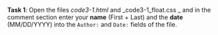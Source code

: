 **Task 1**: Open the files _code3-1.html_ and _code3-1_float.css _ and in the comment section enter your **name** (First + Last) and the **date** (MM/DD/YYYY) into the `Author:` and `Date:` fields of the file.
